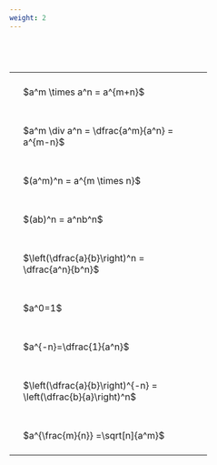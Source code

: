 ```yaml
---
weight: 2
---
```


#  
<br>
<style type="text/css">
#T_72908 th.col_heading {
  text-align: left;
  font-size: 1em;
}
#T_72908 td {
  text-align: left;
  font-size: 1em;
  padding: 1.5em;
}
#T_72908_row0_col0, #T_72908_row1_col0, #T_72908_row2_col0, #T_72908_row3_col0, #T_72908_row4_col0, #T_72908_row5_col0, #T_72908_row6_col0, #T_72908_row7_col0, #T_72908_row8_col0 {
  width: 300px;
  white-space: pre-wrap;
}
</style>
<table id="T_72908">
  <thead>
  </thead>
  <tbody>
    <tr>
      <td id="T_72908_row0_col0" class="data row0 col0" >$a^m \times a^n = a^{m+n}$</td>
    </tr>
    <tr>
      <td id="T_72908_row1_col0" class="data row1 col0" >$a^m \div a^n = \dfrac{a^m}{a^n} = a^{m-n}$</td>
    </tr>
    <tr>
      <td id="T_72908_row2_col0" class="data row2 col0" >$(a^m)^n = a^{m \times n}$</td>
    </tr>
    <tr>
      <td id="T_72908_row3_col0" class="data row3 col0" >$(ab)^n = a^nb^n$</td>
    </tr>
    <tr>
      <td id="T_72908_row4_col0" class="data row4 col0" >$\left(\dfrac{a}{b}\right)^n = \dfrac{a^n}{b^n}$</td>
    </tr>
    <tr>
      <td id="T_72908_row5_col0" class="data row5 col0" >$a^0=1$</td>
    </tr>
    <tr>
      <td id="T_72908_row6_col0" class="data row6 col0" >$a^{-n}=\dfrac{1}{a^n}$</td>
    </tr>
    <tr>
      <td id="T_72908_row7_col0" class="data row7 col0" >$\left(\dfrac{a}{b}\right)^{-n} = \left(\dfrac{b}{a}\right)^n$</td>
    </tr>
    <tr>
      <td id="T_72908_row8_col0" class="data row8 col0" >$a^{\frac{m}{n}} =\sqrt[n]{a^m}$</td>
    </tr>
  </tbody>
</table>
